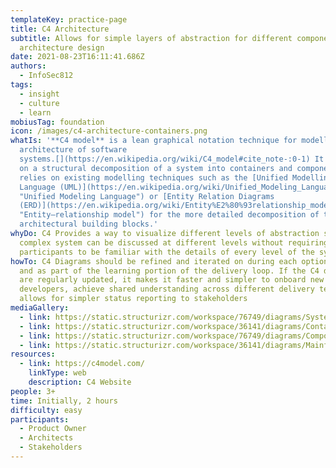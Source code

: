 ```yaml
---
templateKey: practice-page
title: C4 Architecture
subtitle: Allows for simple layers of abstraction for different components of an
  architecture design
date: 2021-08-23T16:11:41.686Z
authors:
  - InfoSec812
tags:
  - insight
  - culture
  - learn
mobiusTag: foundation
icon: /images/c4-architecture-containers.png
whatIs: '**C4 model** is a lean graphical notation technique for modelling the
  architecture of software
  systems.[](https://en.wikipedia.org/wiki/C4_model#cite_note-:0-1) It is based
  on a structural decomposition of a system into containers and components and
  relies on existing modelling techniques such as the [Unified Modelling
  Language (UML)](https://en.wikipedia.org/wiki/Unified_Modeling_Language
  "Unified Modeling Language") or [Entity Relation Diagrams
  (ERD)](https://en.wikipedia.org/wiki/Entity%E2%80%93relationship_model
  "Entity–relationship model") for the more detailed decomposition of the
  architectural building blocks.'
whyDo: C4 Provides a way to visualize different levels of abstraction so that a
  complex system can be discussed at different levels without requiring all
  participants to be familiar with the details of every level of the system.
howTo: C4 Diagrams should be refined and iterated on during each options pivot
  and as part of the learning portion of the delivery loop. If the C4 diagrams
  are regularly updated, it makes it faster and simpler to onboard new
  developers, achieve shared understanding across different delivery teams, and
  allows for simpler status reporting to stakeholders
mediaGallery:
  - link: https://static.structurizr.com/workspace/76749/diagrams/SystemContext.png
  - link: https://static.structurizr.com/workspace/36141/diagrams/Containers.png
  - link: https://static.structurizr.com/workspace/76749/diagrams/Components.png
  - link: https://static.structurizr.com/workspace/36141/diagrams/MainframeBankingSystemFacade.png
resources:
  - link: https://c4model.com/
    linkType: web
    description: C4 Website
people: 3+
time: Initially, 2 hours
difficulty: easy
participants:
  - Product Owner
  - Architects
  - Stakeholders
---
```


